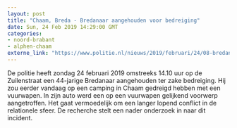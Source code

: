 ```yaml
---
layout: post
title: "Chaam, Breda - Bredanaar aangehouden voor bedreiging"
date: Sun, 24 Feb 2019 14:29:00 GMT
categories: 
- noord-brabant 
- alphen-chaam 
externe_link: "https://www.politie.nl/nieuws/2019/februari/24/08-bredanaar-aangehouden-voor-bedreiging.html"
---
```


De politie heeft zondag 24 februari 2019 omstreeks 14.10 uur op de Zuilenstraat een 44-jarige Bredanaar aangehouden ter zake bedreiging. Hij zou eerder vandaag op een camping in Chaam gedreigd hebben met een vuurwapen. In zijn auto werd een op een vuurwapen gelijkend voorwerp aangetroffen.  Het gaat vermoedelijk om een langer lopend conflict in de relationele sfeer.  De recherche stelt een nader onderzoek in naar dit incident.
